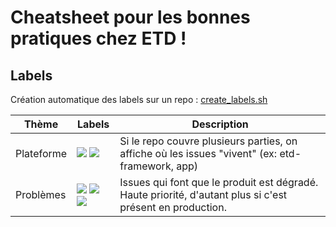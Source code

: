 # Cheatsheet pour les bonnes pratiques chez ETD !

## Labels

Création automatique des labels sur un repo : [create_labels.sh](https://gist.githubusercontent.com/jbanety/b8077dfe87ee3c5aa9bd1735baceef8f/raw/create_labels.sh)

Thème        | Labels        | Description
------------ | ------------- | -------------
Plateforme   | ![](http://github-labels.etd-solutions.com/?text=framework&bg=BFD4F2&color=000) ![](http://github-labels.etd-solutions.com/?text=app&bg=BFD4F2&color=000) | Si le repo couvre plusieurs parties, on affiche où les issues "vivent" (ex: etd-framework, app)
Problèmes    | ![](http://github-labels.etd-solutions.com/?text=bug&bg=EE3F46&color=fff) ![](http://github-labels.etd-solutions.com/?text=security&bg=EE3F46&color=fff) ![](http://github-labels.etd-solutions.com/?text=prod&bg=EE3F46&color=fff) | Issues qui font que le produit est dégradé. Haute priorité, d'autant plus si c'est présent en production.
